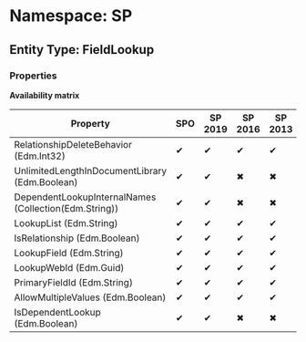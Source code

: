 # Namespace: SP
## Entity Type: FieldLookup

### Properties

**Availability matrix**

Property | SPO | SP 2019 | SP 2016 | SP 2013
----------|-----|---------|---------|--------
RelationshipDeleteBehavior (Edm.Int32) | ✔ | ✔ | ✔ | ✔
UnlimitedLengthInDocumentLibrary (Edm.Boolean) | ✔ | ✔ | ✖ | ✖
DependentLookupInternalNames (Collection(Edm.String)) | ✔ | ✔ | ✖ | ✖
LookupList (Edm.String) | ✔ | ✔ | ✔ | ✔
IsRelationship (Edm.Boolean) | ✔ | ✔ | ✔ | ✔
LookupField (Edm.String) | ✔ | ✔ | ✔ | ✔
LookupWebId (Edm.Guid) | ✔ | ✔ | ✔ | ✔
PrimaryFieldId (Edm.String) | ✔ | ✔ | ✔ | ✔
AllowMultipleValues (Edm.Boolean) | ✔ | ✔ | ✔ | ✔
IsDependentLookup (Edm.Boolean) | ✔ | ✔ | ✖ | ✖


